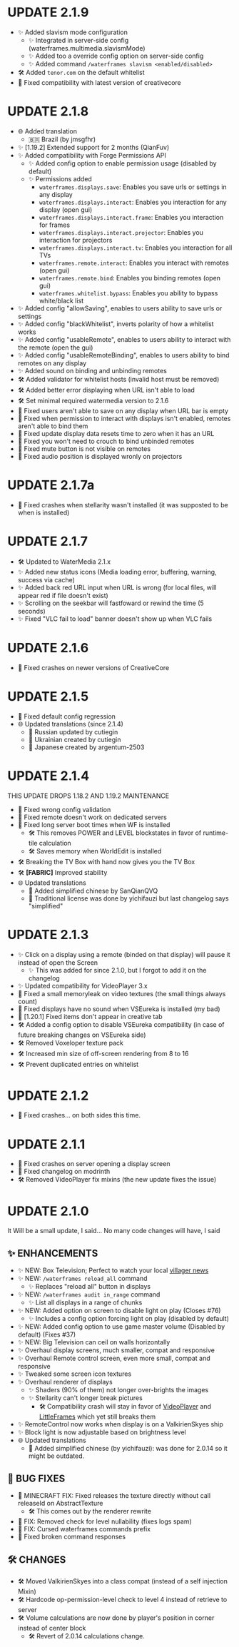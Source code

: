 # UPDATE 2.1.9
- ✨ Added slavism mode configuration
  - ✨ Integrated in server-side config (waterframes.multimedia.slavismMode)
  - ✨ Added too a override config option on server-side config
  - ✨ Added command `/waterframes slavism <enabled/disabled>`
- 🛠️ Added `tenor.com` on the default whitelist
- 🐛 Fixed compatibility with latest version of creativecore

# UPDATE 2.1.8
- 🌐 Added translation
  - 🇧🇷 Brazil (by jmsgfhr)
- ✨ [1.19.2] Extended support for 2 months (QianFuv)
- ✨ Added compatibility with Forge Permissions API
  - ✨ Added config option to enable permission usage (disabled by default)
  - ✨ Permissions added
    - `waterframes.displays.save`: Enables you save urls or settings in any display
    - `waterframes.displays.interact`: Enables you interaction for any display (open gui)
    - `waterframes.displays.interact.frame`: Enables you interaction for frames
    - `waterframes.displays.interact.projector`: Enables you interaction for projectors
    - `waterframes.displays.interact.tv`: Enables you interaction for all TVs
    - `waterframes.remote.interact`: Enables you interact with remotes (open gui)
    - `waterframes.remote.bind`: Enables you binding remotes (open gui)
    - `waterframes.whitelist.bypass`: Enables you ability to bypass white/black list
- ✨ Added config "allowSaving", enables to users ability to save urls or settings
- ✨ Added config "blackWhitelist", inverts polarity of how a whitelist works
- ✨ Added config "usableRemote", enables to users ability to interact with the remote (open the gui)
- ✨ Added config "usableRemoteBinding", enables to users ability to bind remotes on any display
- ✨ Added sound on binding and unbinding remotes
- 🛠️ Added validator for whitelist hosts (invalid host must be removed)
- 🛠️ Added better error displaying when URL isn't able to load
- 🛠️ Set minimal required watermedia version to 2.1.6
- 🐛 Fixed users aren't able to save on any display when URL bar is empty
- 🐛 Fixed when permission to interact with displays isn't enabled, remotes aren't able to bind them
- 🐛 Fixed update display data resets time to zero when it has an URL
- 🐛 Fixed you won't need to crouch to bind unbinded remotes
- 🐛 Fixed mute button is not visible on remotes
- 🐛 Fixed audio position is displayed wronly on projectors

# UPDATE 2.1.7a
- 🐛 Fixed crashes when stellarity wasn't installed (it was supposted to be when is installed)

# UPDATE 2.1.7
- 🛠️ Updated to WaterMedia 2.1.x
- ✨ Added new status icons (Media loading error, buffering, warning, success via cache)
- ✨ Added back red URL input when URL is wrong (for local files, will appear red if file doesn't exist)
- ✨ Scrolling on the seekbar will fastfoward or rewind the time (5 seconds)
- ✨ Fixed "VLC fail to load" banner doesn't show up when VLC fails  

# UPDATE 2.1.6
- 🐛 Fixed crashes on newer versions of CreativeCore 

# UPDATE 2.1.5
- 🐛 Fixed default config regression
- 🌐 Updated translations (since 2.1.4)
  - 🍾 Russian updated by cutiegin
  - 🍾 Ukrainian created by cutiegin
  - 🍜 Japanese created by argentum-2503

# UPDATE 2.1.4
THIS UPDATE DROPS 1.18.2 AND 1.19.2 MAINTENANCE
- 🐛 Fixed wrong config validation
- 🐛 Fixed remote doesn't work on dedicated servers
- 🐛 Fixed long server boot times when WF is installed
  - 🛠️ This removes POWER and LEVEL blockstates in favor of runtime-tile calculation
  - 🛠️ Saves memory when WorldEdit is installed
- 🛠️ Breaking the TV Box with hand now gives you the TV Box
- 🛠️ **[FABRIC]** Improved stability
- 🌐 Updated translations
  - 🍜 Added simplified chinese by SanQianQVQ
  - 🍜 Traditional license was done by yichifauzi but last changelog says "simplified"

# UPDATE 2.1.3
- ✨ Click on a display using a remote (binded on that display) will pause it instead of open the Screen
  - ✨ This was added for since 2.1.0, but I forgot to add it on the changelog
- ✨ Updated compatibility for VideoPlayer 3.x
- 🐛 Fixed a small memoryleak on video textures (the small things always count)
- 🐛 Fixed displays have no sound when VSEureka is installed (my bad)
- 🐛 [1.20.1] Fixed items don't appear in creative tab
- 🛠️ Added a config option to disable VSEureka compatibility (in case of future breaking changes on VSEureka side)
- 🛠️ Removed Voxeloper texture pack
- 🛠️ Increased min size of off-screen rendering from 8 to 16
- 🛠️ Prevent duplicated entries on whitelist

# UPDATE 2.1.2
- 🐛 Fixed crashes... on both sides this time.

# UPDATE 2.1.1
- 🐛 Fixed crashes on server opening a display screen
- 🐛 Fixed changelog on modrinth
- 🛠️ Removed VideoPlayer fix mixins (the new update fixes the issue)

# UPDATE 2.1.0
It Will be a small update, I said... No many code changes will have, I said
## ✨ ENHANCEMENTS
- ✨ NEW: Box Television; Perfect to watch your local [villager news](https://www.youtube.com/watch?v=tFPcx4X9-e8)
- ✨ NEW: `/waterframes reload_all` command
  - ✨ Replaces "reload all" button in displays
- ✨ NEW: `/waterframes audit in_range` command
  - ✨ List all displays in a range of chunks
- ✨ NEW: Added option on screen to disable light on play (Closes #76)
  - ✨ Includes a config option forcing light on play (disabled by default)
- ✨ NEW: Added config option to use game master volume (Disabled by default) (Fixes #37)
- ✨ NEW: Big Television can ceil on walls horizontally
- ✨ Overhaul display screens, much smaller, compat and responsive
- ✨ Overhaul Remote control screen, even more small, compat and responsive
- ✨ Tweaked some screen icon textures
- ✨ Overhaul renderer of displays
  - ✨ Shaders (90% of them) not longer over-brights the images
  - ✨ Stellarity can't longer break pictures
    - 🛠️ Compatibility crash will stay in favor of [VideoPlayer](https://www.curseforge.com/minecraft/mc-mods/video-player) and [LittleFrames](https://www.curseforge.com/minecraft/mc-mods/video-player) which yet still breaks them
- ✨ RemoteControl now works when display is on a ValkirienSkyes ship
- ✨ Block light is now adjustable based on brightness level
- 🌐 Updated translations
  - 🍜 Added simplified chinese (by yichifauzi): was done for 2.0.14 so it might be outdated.
## 🐛 BUG FIXES
- 🐛 MINECRAFT FIX: Fixed releases the texture directly without call releaseId on AbstractTexture
  - 🛠️ This comes out by the renderer rewrite
- 🐛 FIX: Removed check for level nullability (fixes logs spam)
- 🐛 FIX: Cursed waterframes commands prefix
- 🐛 Fixed broken command responses
## 🛠️ CHANGES
- 🛠️ Moved ValkirienSkyes into a class compat (instead of a self injection Mixin)
- 🛠️ Hardcode op-permission-level check to level 4 instead of retrieve to server
- 🛠️ Volume calculations are now done by player's position in corner instead of center block
  - 🛠️ Revert of 2.0.14 calculations change.